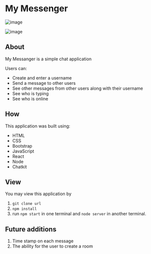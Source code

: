 # My Messenger

![image](https://user-images.githubusercontent.com/38973991/50406961-e8460280-0793-11e9-84aa-fda7e6c5ddf4.png)

![image](https://user-images.githubusercontent.com/38973991/50407078-d5ccc880-0795-11e9-8d50-352104928975.png)

## About 
My Messanger is a simple chat application

Users can:
* Create and enter a username
* Send a message to other users
* See other messages from other users along with their username
* See who is typing
* See who is online

## How
This application was built using: 
* HTML 
* CSS 
* Bootstrap 
* JavaScript 
* React 
* Node
* Chatkit

## View
You may view this application by

1) ```git clone url```
2) ```npm install```
3) run ```npm start``` in one terminal and ```node server``` in another terminal.

## Future additions
1) Time stamp on each message
2) The ability for the user to create a room
